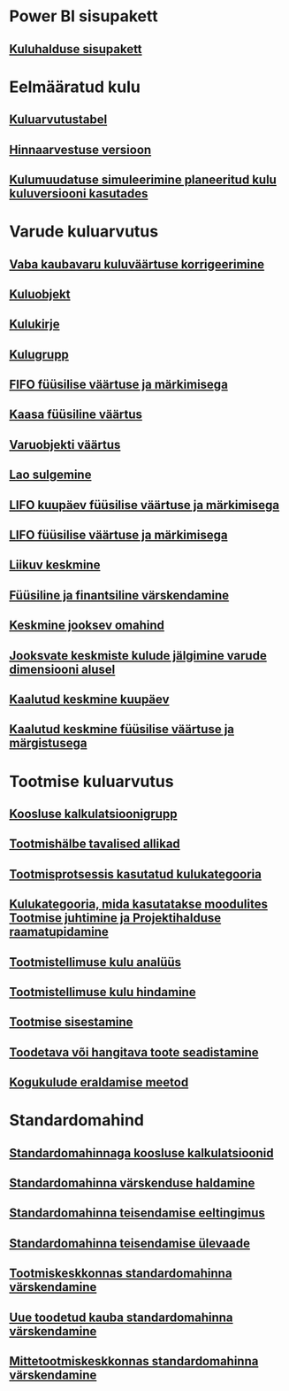 # Power BI sisupakett
## [Kuluhalduse sisupakett](/dynamics365/operations/dev-itpro/analytics/cost-management-content-pack?toc=/dynamics365/operations/supply-chain/toc.json)
# Eelmääratud kulu
## [Kuluarvutustabel](costing-sheets.md)
## [Hinnaarvestuse versioon](costing-versions.md)
## [Kulumuudatuse simuleerimine planeeritud kulu kuluversiooni kasutades](simulate-cost-changes-costing-version-planned-costs.md)
# Varude kuluarvutus
## [Vaba kaubavaru kuluväärtuse korrigeerimine](adjust-hand-inventory-cost-values.md)
## [Kuluobjekt](cost-object.md)
## [Kulukirje](cost-entries.md)
## [Kulugrupp](cost-groups.md)
## [FIFO füüsilise väärtuse ja märkimisega](fifo-physical-value-marking.md)
## [Kaasa füüsiline väärtus](include-physical-value.md)
## [Varuobjekti väärtus](physical-quantity.md)
## [Lao sulgemine](inventory-close.md)
## [LIFO kuupäev füüsilise väärtuse ja märkimisega](lifo-date-physical-value-marking.md)
## [LIFO füüsilise väärtuse ja märkimisega](lifo-physical-value-marking.md)
## [Liikuv keskmine](moving-average.md)
## [Füüsiline ja finantsiline värskendamine](physical-financial-updates.md)
## [Keskmine jooksev omahind](running-average-cost-price.md)
## [Jooksvate keskmiste kulude jälgimine varude dimensiooni alusel](track-running-average-cost-per-inventory-dimension.md)
## [Kaalutud keskmine kuupäev](weighted-average-date.md)
## [Kaalutud keskmine füüsilise väärtuse ja märgistusega](weighted-average-physical-value-marking.md)
# Tootmise kuluarvutus
## [Koosluse kalkulatsioonigrupp](bom-calculation-groups.md)
## [Tootmishälbe tavalised allikad](common-sources-of-production-variances.md)
## [Tootmisprotsessis kasutatud kulukategooria](cost-categories-used-production-routings.md)
## [Kulukategooria, mida kasutatakse moodulites Tootmise juhtimine ja Projektihalduse raamatupidamine](cost-categories-used-production-control-project-management-accounting.md)
## [Tootmistellimuse kulu analüüs](production-order-cost-analysis.md)
## [Tootmistellimuse kulu hindamine](production-order-cost-estimation.md)
## [Tootmise sisestamine](production-posting.md)
## [Toodetava või hangitava toote seadistamine](manufactured-items-treated-as-purchased-items.md)
## [Kogukulude eraldamise meetod](methodology-total-cost-allocation.md)
# Standardomahind
## [Standardomahinnaga koosluse kalkulatsioonid](information-used-bom-calculations-standard-costs.md)
## [Standardomahinna värskenduse haldamine](manage-standard-cost-updates.md)
## [Standardomahinna teisendamise eeltingimus](prerequisites-standard-cost-conversion.md)
## [Standardomahinna teisendamise ülevaade](standard-cost-conversion-overview.md)
## [Tootmiskeskkonnas standardomahinna värskendamine](update-standard-costs-manufacturing-environment.md)
## [Uue toodetud kauba standardomahinna värskendamine](update-standard-costs-new-manufactured-item.md)
## [Mittetootmiskeskkonnas standardomahinna värskendamine](update-standard-costs-non-manufacturing-environment.md)


